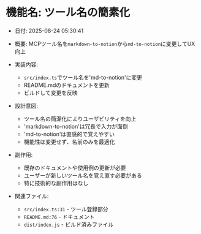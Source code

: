 # 機能名: ツール名の簡素化

- 日付: 2025-08-24 05:30:41
- 概要: MCPツール名を`markdown-to-notion`から`md-to-notion`に変更してUX向上
- 実装内容:
  - `src/index.ts`でツール名を'md-to-notion'に変更
  - README.mdのドキュメントを更新
  - ビルドして変更を反映

- 設計意図:
  - ツール名の簡潔化によりユーザビリティを向上
  - 'markdown-to-notion'は冗長で入力が面倒
  - 'md-to-notion'は直感的で覚えやすい
  - 機能性は変更せず、名前のみを最適化

- 副作用:
  - 既存のドキュメントや使用例の更新が必要
  - ユーザーが新しいツール名を覚え直す必要がある
  - 特に技術的な副作用はなし

- 関連ファイル:
  - `src/index.ts:31` - ツール登録部分
  - `README.md:76` - ドキュメント
  - `dist/index.js` - ビルド済みファイル